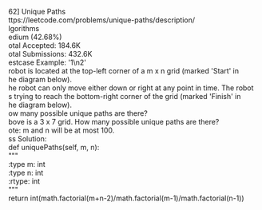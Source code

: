 62] Unique Paths
<br>ttps://leetcode.com/problems/unique-paths/description/
<br>lgorithms
<br>edium (42.68%)
<br>otal Accepted:    184.6K
<br>otal Submissions: 432.6K
<br>estcase Example:  '1\n2'
<br> robot is located at the top-left corner of a m x n grid (marked 'Start' in
<br>he diagram below).
<br>he robot can only move either down or right at any point in time. The robot
<br>s trying to reach the bottom-right corner of the grid (marked 'Finish' in
<br>he diagram below).
<br>ow many possible unique paths are there?
<br>bove is a 3 x 7 grid. How many possible unique paths are there?
<br>ote: m and n will be at most 100.
<br>ss Solution:
<br> def uniquePaths(self, m, n):
<br>     """
<br>     :type m: int
<br>     :type n: int
<br>     :rtype: int
<br>     """
<br>     return int(math.factorial(m+n-2)/math.factorial(m-1)/math.factorial(n-1))
<br>